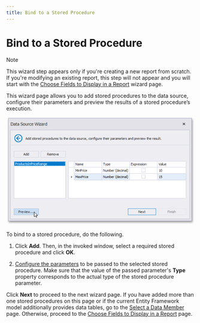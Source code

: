 ```yaml
---
title: Bind to a Stored Procedure
---
```

# Bind to a Stored Procedure
> [!NOTE]
> This wizard step appears only if you're creating a new report from scratch. If you're modifying an existing report, this step will not appear and you will start with the [Choose Fields to Display in a Report](../choose-fields-to-display-in-a-report.md) wizard page.

This wizard page allows you to add stored procedures to the data source, configure their parameters and preview the results of a stored procedure’s execution.

![eurd-win-reportwizard-ef-stored-procedure-preview-data](../../../../../../../images/eurd-win-reportwizard-ef-stored-procedure-preview-data.png)

To bind to a stored procedure, do the following.
1. Click **Add**. Then, in the invoked window, select a required stored procedure and click **OK**.
	
2. [Configure the parameters](../../../../shape-report-data/use-report-parameters/use-query-parameters.md) to be passed to the selected stored procedure. Make sure that the value of the passed parameter's **Type** property corresponds to the actual type of the stored procedure parameter.

Click **Next** to proceed to the next wizard page. If you have added more than one stored procedures on this page or if the current Entity Framework model additionally provides data tables, go to the [Select a Data Member](select-a-data-member.md) page. Otherwise, proceed to the [Choose Fields to Display in a Report](../choose-fields-to-display-in-a-report.md) page.